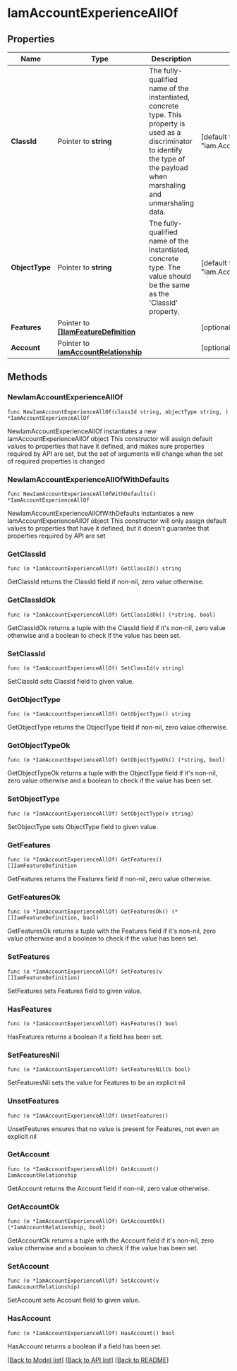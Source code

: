 # IamAccountExperienceAllOf

## Properties

Name | Type | Description | Notes
------------ | ------------- | ------------- | -------------
**ClassId** | Pointer to **string** | The fully-qualified name of the instantiated, concrete type. This property is used as a discriminator to identify the type of the payload when marshaling and unmarshaling data. | [default to "iam.AccountExperience"]
**ObjectType** | Pointer to **string** | The fully-qualified name of the instantiated, concrete type. The value should be the same as the &#39;ClassId&#39; property. | [default to "iam.AccountExperience"]
**Features** | Pointer to [**[]IamFeatureDefinition**](IamFeatureDefinition.md) |  | [optional] 
**Account** | Pointer to [**IamAccountRelationship**](IamAccountRelationship.md) |  | [optional] 

## Methods

### NewIamAccountExperienceAllOf

`func NewIamAccountExperienceAllOf(classId string, objectType string, ) *IamAccountExperienceAllOf`

NewIamAccountExperienceAllOf instantiates a new IamAccountExperienceAllOf object
This constructor will assign default values to properties that have it defined,
and makes sure properties required by API are set, but the set of arguments
will change when the set of required properties is changed

### NewIamAccountExperienceAllOfWithDefaults

`func NewIamAccountExperienceAllOfWithDefaults() *IamAccountExperienceAllOf`

NewIamAccountExperienceAllOfWithDefaults instantiates a new IamAccountExperienceAllOf object
This constructor will only assign default values to properties that have it defined,
but it doesn't guarantee that properties required by API are set

### GetClassId

`func (o *IamAccountExperienceAllOf) GetClassId() string`

GetClassId returns the ClassId field if non-nil, zero value otherwise.

### GetClassIdOk

`func (o *IamAccountExperienceAllOf) GetClassIdOk() (*string, bool)`

GetClassIdOk returns a tuple with the ClassId field if it's non-nil, zero value otherwise
and a boolean to check if the value has been set.

### SetClassId

`func (o *IamAccountExperienceAllOf) SetClassId(v string)`

SetClassId sets ClassId field to given value.


### GetObjectType

`func (o *IamAccountExperienceAllOf) GetObjectType() string`

GetObjectType returns the ObjectType field if non-nil, zero value otherwise.

### GetObjectTypeOk

`func (o *IamAccountExperienceAllOf) GetObjectTypeOk() (*string, bool)`

GetObjectTypeOk returns a tuple with the ObjectType field if it's non-nil, zero value otherwise
and a boolean to check if the value has been set.

### SetObjectType

`func (o *IamAccountExperienceAllOf) SetObjectType(v string)`

SetObjectType sets ObjectType field to given value.


### GetFeatures

`func (o *IamAccountExperienceAllOf) GetFeatures() []IamFeatureDefinition`

GetFeatures returns the Features field if non-nil, zero value otherwise.

### GetFeaturesOk

`func (o *IamAccountExperienceAllOf) GetFeaturesOk() (*[]IamFeatureDefinition, bool)`

GetFeaturesOk returns a tuple with the Features field if it's non-nil, zero value otherwise
and a boolean to check if the value has been set.

### SetFeatures

`func (o *IamAccountExperienceAllOf) SetFeatures(v []IamFeatureDefinition)`

SetFeatures sets Features field to given value.

### HasFeatures

`func (o *IamAccountExperienceAllOf) HasFeatures() bool`

HasFeatures returns a boolean if a field has been set.

### SetFeaturesNil

`func (o *IamAccountExperienceAllOf) SetFeaturesNil(b bool)`

 SetFeaturesNil sets the value for Features to be an explicit nil

### UnsetFeatures
`func (o *IamAccountExperienceAllOf) UnsetFeatures()`

UnsetFeatures ensures that no value is present for Features, not even an explicit nil
### GetAccount

`func (o *IamAccountExperienceAllOf) GetAccount() IamAccountRelationship`

GetAccount returns the Account field if non-nil, zero value otherwise.

### GetAccountOk

`func (o *IamAccountExperienceAllOf) GetAccountOk() (*IamAccountRelationship, bool)`

GetAccountOk returns a tuple with the Account field if it's non-nil, zero value otherwise
and a boolean to check if the value has been set.

### SetAccount

`func (o *IamAccountExperienceAllOf) SetAccount(v IamAccountRelationship)`

SetAccount sets Account field to given value.

### HasAccount

`func (o *IamAccountExperienceAllOf) HasAccount() bool`

HasAccount returns a boolean if a field has been set.


[[Back to Model list]](../README.md#documentation-for-models) [[Back to API list]](../README.md#documentation-for-api-endpoints) [[Back to README]](../README.md)


